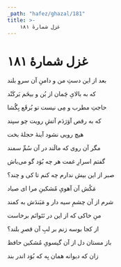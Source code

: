```yaml
---
_path: "hafez/ghazal/181"
title: >-
    غزل شمارهٔ ۱۸۱
---
```

# غزل شمارهٔ ۱۸۱

<div class="b" id="bn1"><div class="m1"><p>بعد از این دستِ من و دامنِ آن سروِ بلند</p></div>
<div class="m2"><p>که به بالایِ چَمان از بُن و بیخَم بَرکَنْد</p></div></div>
<div class="b" id="bn2"><div class="m1"><p>حاجتِ مطرب و مِی نیست تو بُرقَع بِگُشا</p></div>
<div class="m2"><p>که به رقص آوَرَدَم آتشِ رویت چو سپند</p></div></div>
<div class="b" id="bn3"><div class="m1"><p>هیچ رویی نشود آینهٔ حجلهٔ بخت</p></div>
<div class="m2"><p>مگر آن روی که مالَند در آن سُمِّ سمند</p></div></div>
<div class="b" id="bn4"><div class="m1"><p>گفتم اسرارِ غمت هر چه بُوَد گو می‌باش</p></div>
<div class="m2"><p>صبر از این بیش ندارم چه کنم تا کی و چند؟</p></div></div>
<div class="b" id="bn5"><div class="m1"><p>مَکُش آن آهویِ مُشکینِ مرا ای صیاد</p></div>
<div class="m2"><p>شرم از آن چشمِ سیه دار و مَبَندَش به کمند</p></div></div>
<div class="b" id="bn6"><div class="m1"><p>منِ خاکی که از این در نَتَوانَم برخاست</p></div>
<div class="m2"><p>از کجا بوسه زنم بر لبِ آن قصرِ بلند؟</p></div></div>
<div class="b" id="bn7"><div class="m1"><p>باز مستان دل از آن گیسویِ مُشکین حافظ</p></div>
<div class="m2"><p>زان که دیوانه همان بِه که بُوَد اندر بند</p></div></div>
